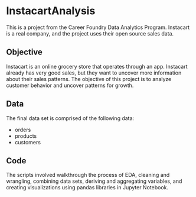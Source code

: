 # InstacartAnalysis
This is a project from the Career Foundry Data Analytics Program. Instacart is a real company, and the project uses their open source sales data.

## Objective
Instacart is an online grocery store that operates through an app. Instacart already has very good sales, but they want to uncover more information about their sales patterns. The objective of this project is to analyze customer behavior and uncover patterns for growth.

## Data
The final data set is comprised of the following data:
- orders
- products
- customers

## Code
The scripts involved walkthrough the process of EDA, cleaning and wrangling, combining data sets, deriving and aggregating variables, and creating visualizations using pandas libraries in Jupyter Notebook.
